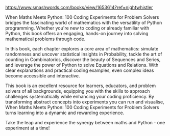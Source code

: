 https://www.smashwords.com/books/view/1653614?ref=nightwhistler

When Maths Meets Python: 100 Coding Experiments for Problem Solvers bridges the fascinating world of mathematics with the versatility of Python programming. Whether you're new to coding or already familiar with Python, this book offers an engaging, hands-on journey into solving mathematical problems through code.

In this book, each chapter explores a core area of mathematics: simulate randomness and uncover statistical insights in Probability, tackle the art of counting in Combinatorics, discover the beauty of Sequences and Series, and leverage the power of Python to solve Equations and Relations. With clear explanations and practical coding examples, even complex ideas become accessible and interactive.

This book is an excellent resource for learners, educators, and problem solvers of all backgrounds, equipping you with the skills to approach challenges systematically while enhancing your coding proficiency. By transforming abstract concepts into experiments you can run and visualise, When Maths Meets Python: 100 Coding Experiments for Problem Solvers turns learning into a dynamic and rewarding experience.

Take the leap and experience the synergy between maths and Python - one experiment at a time!
